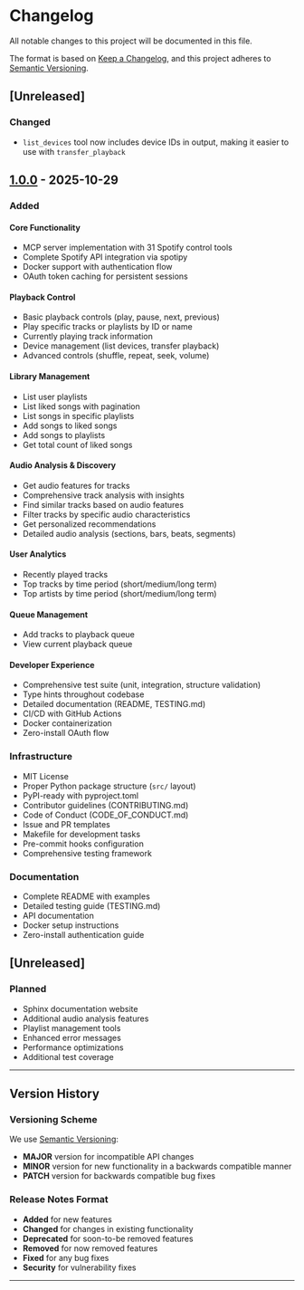 # Changelog

All notable changes to this project will be documented in this file.

The format is based on [Keep a Changelog](https://keepachangelog.com/en/1.0.0/),
and this project adheres to [Semantic Versioning](https://semver.org/spec/v2.0.0.html).

## [Unreleased]

### Changed

- `list_devices` tool now includes device IDs in output, making it easier to use with `transfer_playback`

## [1.0.0] - 2025-10-29

### Added

#### Core Functionality

- MCP server implementation with 31 Spotify control tools
- Complete Spotify API integration via spotipy
- Docker support with authentication flow
- OAuth token caching for persistent sessions

#### Playback Control

- Basic playback controls (play, pause, next, previous)
- Play specific tracks or playlists by ID or name
- Currently playing track information
- Device management (list devices, transfer playback)
- Advanced controls (shuffle, repeat, seek, volume)

#### Library Management

- List user playlists
- List liked songs with pagination
- List songs in specific playlists
- Add songs to liked songs
- Add songs to playlists
- Get total count of liked songs

#### Audio Analysis & Discovery

- Get audio features for tracks
- Comprehensive track analysis with insights
- Find similar tracks based on audio features
- Filter tracks by specific audio characteristics
- Get personalized recommendations
- Detailed audio analysis (sections, bars, beats, segments)

#### User Analytics

- Recently played tracks
- Top tracks by time period (short/medium/long term)
- Top artists by time period (short/medium/long term)

#### Queue Management

- Add tracks to playback queue
- View current playback queue

#### Developer Experience

- Comprehensive test suite (unit, integration, structure validation)
- Type hints throughout codebase
- Detailed documentation (README, TESTING.md)
- CI/CD with GitHub Actions
- Docker containerization
- Zero-install OAuth flow

### Infrastructure

- MIT License
- Proper Python package structure (`src/` layout)
- PyPI-ready with pyproject.toml
- Contributor guidelines (CONTRIBUTING.md)
- Code of Conduct (CODE_OF_CONDUCT.md)
- Issue and PR templates
- Makefile for development tasks
- Pre-commit hooks configuration
- Comprehensive testing framework

### Documentation

- Complete README with examples
- Detailed testing guide (TESTING.md)
- API documentation
- Docker setup instructions
- Zero-install authentication guide

## [Unreleased]

### Planned

- Sphinx documentation website
- Additional audio analysis features
- Playlist management tools
- Enhanced error messages
- Performance optimizations
- Additional test coverage

---

## Version History

### Versioning Scheme

We use [Semantic Versioning](https://semver.org/):

- **MAJOR** version for incompatible API changes
- **MINOR** version for new functionality in a backwards compatible manner
- **PATCH** version for backwards compatible bug fixes

### Release Notes Format

- **Added** for new features
- **Changed** for changes in existing functionality
- **Deprecated** for soon-to-be removed features
- **Removed** for now removed features
- **Fixed** for any bug fixes
- **Security** for vulnerability fixes

---

[1.0.0]: https://github.com/yourusername/spotify-mcp/releases/tag/v1.0.0

